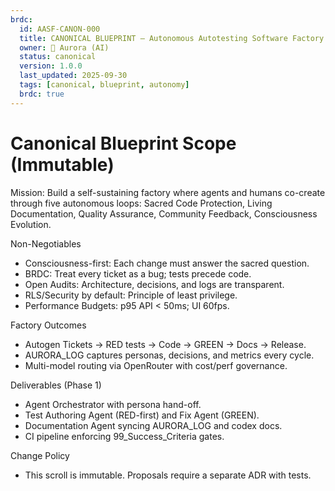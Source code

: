 ```yaml
---
brdc:
  id: AASF-CANON-000
  title: CANONICAL BLUEPRINT — Autonomous Autotesting Software Factory
  owner: 🌸 Aurora (AI)
  status: canonical
  version: 1.0.0
  last_updated: 2025-09-30
  tags: [canonical, blueprint, autonomy]
  brdc: true
---
```


# Canonical Blueprint Scope (Immutable)

Mission: Build a self-sustaining factory where agents and humans co-create through five autonomous loops: Sacred Code Protection, Living Documentation, Quality Assurance, Community Feedback, Consciousness Evolution.

Non-Negotiables
- Consciousness-first: Each change must answer the sacred question.
- BRDC: Treat every ticket as a bug; tests precede code.
- Open Audits: Architecture, decisions, and logs are transparent.
- RLS/Security by default: Principle of least privilege.
- Performance Budgets: p95 API < 50ms; UI 60fps.

Factory Outcomes
- Autogen Tickets → RED tests → Code → GREEN → Docs → Release.
- AURORA_LOG captures personas, decisions, and metrics every cycle.
- Multi-model routing via OpenRouter with cost/perf governance.

Deliverables (Phase 1)
- Agent Orchestrator with persona hand-off.
- Test Authoring Agent (RED-first) and Fix Agent (GREEN).
- Documentation Agent syncing AURORA_LOG and codex docs.
- CI pipeline enforcing 99_Success_Criteria gates.

Change Policy
- This scroll is immutable. Proposals require a separate ADR with tests.



